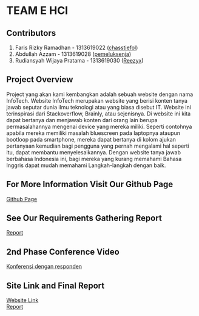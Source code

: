 # TEAM E HCI

## Contributors
1. Faris Rizky Ramadhan - 1313619022 ([chasstiefol](https://github.com/chasstiefol))
2. Abdullah Azzam - 1313619028 ([pemeluksenja](https://github.com/pemeluksenja))
3. Rudiansyah Wijaya Pratama - 1313619030 ([Reezyx](https://github.com/Reezyx))

## Project Overview
Project yang akan kami kembangkan adalah sebuah website dengan nama InfoTech. Website InfoTech merupakan website yang berisi konten tanya jawab seputar dunia ilmu teknologi atau yang biasa disebut IT. Website ini terinspirasi dari Stackoverflow, Brainly, atau sejenisnya. Di website ini kita dapat bertanya dan menjawab konten dari orang lain berupa permasalahannya mengenai device yang mereka miliki. Seperti contohnya apabila mereka memiliki masalah bluescreen pada laptopnya ataupun bootloop pada smartphone, mereka dapat bertanya di kolom ajukan pertanyaan kemudian bagi pengguna yang pernah mengalami hal seperti itu, dapat membantu menyelesaikannya. Dengan website tanya jawab berbahasa Indonesia ini, bagi mereka yang kurang memahami Bahasa Inggris dapat mudah memahami Langkah-langkah dengan baik.

## For More Information Visit Our Github Page
[Github Page](https://team-e-hci.github.io)

## See Our Requirements Gathering Report
[Report](report/Report.pdf)

## 2nd Phase Conference Video
[Konferensi dengan responden](https://www.youtube.com/watch?v=Vst72E1l3Ug)

## Site Link and Final Report
[Website Link](https://infotechappsite.herokuapp.com/)  
[Report](report/Final_Report.pdf)